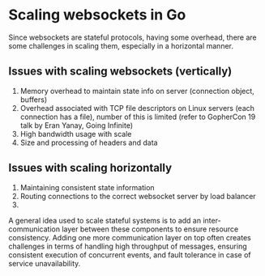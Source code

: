 # Scaling websockets in Go

Since websockets are stateful protocols, having some overhead, there are some challenges in scaling them, especially in a horizontal manner.

## Issues with scaling websockets (vertically)

1. Memory overhead to maintain state info on server (connection object, buffers)
2. Overhead associated with TCP file descriptors on Linux servers (each connection has a file), number of this is limited (refer to GopherCon 19 talk by Eran Yanay, Going Infinite)
3. High bandwidth usage with scale
4. Size and processing of headers and data


## Issues with scaling horizontally

1. Maintaining consistent state information
2. Routing connections to the correct websocket server by load balancer
3. 

A general idea used to scale stateful systems is to add an inter-communication layer between these components to ensure resource consistency. Adding one more communication layer on top often creates challenges in terms of handling high throughput of messages, ensuring consistent execution of concurrent events, and fault tolerance in case of service unavailability.

